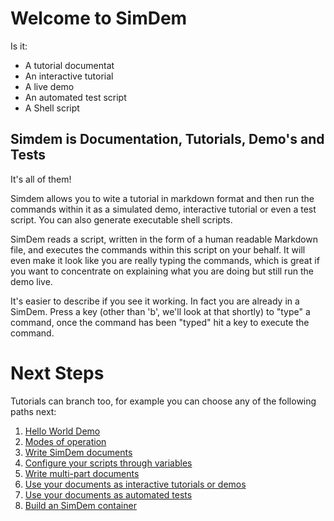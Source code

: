 # Welcome to SimDem

Is it:

  * A tutorial documentat
  * An interactive tutorial
  * A live demo 
  * An automated test script
  * A Shell script
  
## Simdem is Documentation, Tutorials, Demo's and Tests

It's all of them!

Simdem allows you to wite a tutorial in markdown format and then run
the commands within it as a simulated demo, interactive tutorial or
even a test script. You can also generate executable shell scripts.

SimDem reads a script, written in the form of a human readable
Markdown file, and executes the commands within this script on your
behalf. It will even make it look like you are really typing the
commands, which is great if you want to concentrate on explaining what
you are doing but still run the demo live.

It's easier to describe if you see it working. In fact you are already
in a SimDem. Press a key (other than 'b', we'll look at that shortly)
to "type" a command, once the command has been "typed" hit
a key to execute the command.

# Next Steps

Tutorials can branch too, for example you can choose any of the
following paths next:

  1. [Hello World Demo](demo/script.md)
  2. [Modes of operation](modes/script.md)
  3. [Write SimDem documents](syntax/script.md)
  4. [Configure your scripts through variables](variables/script.md)
  5. [Write multi-part documents](multipart/script.md)
  6. [Use your documents as interactive tutorials or demos](running/script.md)
  7. [Use your documents as automated tests](testing/script.md)
  8. [Build an SimDem container](building/script.md)


  

